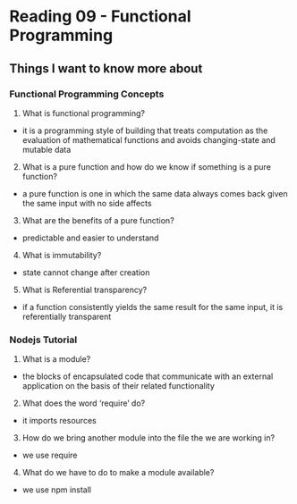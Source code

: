 
# Reading 09 - Functional Programming

## Things I want to know more about

### Functional Programming Concepts
1. What is functional programming?
- it is a programming style of building that treats computation as the evaluation of mathematical functions and avoids changing-state and mutable data
2. What is a pure function and how do we know if something is a pure function?
- a pure function is one in which the same data always comes back given the same input with no side affects
3. What are the benefits of a pure function?
- predictable and easier to understand
4. What is immutability?
- state cannot change after creation
5. What is Referential transparency?
- if a function consistently yields the same result for the same input, it is referentially transparent

### Nodejs Tutorial
1. What is a module?
- the blocks of encapsulated code that communicate with an external application on the basis of their related functionality
2. What does the word ‘require’ do?
- it imports resources 
3. How do we bring another module into the file the we are working in?
- we use require
4. What do we have to do to make a module available?
- we use npm install